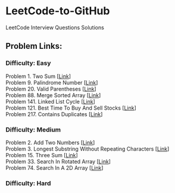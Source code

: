# LeetCode-to-GitHub
LeetCode Interview Questions Solutions
## Problem Links:

<h3>Difficulty: Easy</h3>
Problem 1. Two Sum [<a href="https://leetcode.com/problems/two-sum/">Link</a>]</br>
Problem 9. Palindrome Number [<a href="https://leetcode.com/problems/palindrome-number/">Link</a>]</br>
Problem 20. Valid Parentheses [<a href="https://leetcode.com/problems/valid-parentheses/">Link</a>]</br>
Problem 88. Merge Sorted Array [<a href="https://leetcode.com/problems/merge-sorted-array/">Link</a>]</br>
Problem 141. Linked List Cycle [<a href="https://leetcode.com/problems/linked-list-cycle/">Link</a>]</br>
Problem 121. Best Time To Buy And Sell Stocks [<a href="https://leetcode.com/problems/best-time-to-buy-and-sell-stock/">Link</a>]</br>
Problem 217. Contains Duplicates [<a href="https://leetcode.com/problems/contains-duplicate/">Link</a>]</br>


<h3>Difficulty: Medium</h3>
Problem 2. Add Two Numbers [<a href="https://leetcode.com/problems/add-two-numbers/">Link</a>] </br>
Problem 3. Longest Substring Without Repeating Characters [<a href="https://leetcode.com/problems/longest-substring-without-repeating-characters/">Link</a>] </br>
Problem 15. Three Sum [<a href="https://leetcode.com/problems/3sum/">Link</a>] </br>
Problem 33. Search In Rotated Array [<a href="https://leetcode.com/problems/search-in-rotated-sorted-array/">Link</a>] </br>
Problem 74. Search In A 2D Array [<a href="https://leetcode.com/problems/search-a-2d-matrix/">Link</a>] </br>



<h3>Difficulty: Hard</h3>

